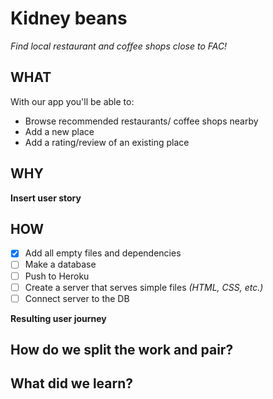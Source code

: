# Kidney beans

_*Find local restaurant and coffee shops close to FAC!*_

## WHAT
With our app you'll be able to:
* Browse recommended restaurants/ coffee shops nearby
* Add a new place
* Add a rating/review of an existing place

## WHY
__Insert user story__

## HOW

- [x] Add all empty files and dependencies
- [ ] Make a database
- [ ] Push to Heroku
- [ ] Create a server that serves simple files _*(HTML, CSS, etc.)*_
- [ ] Connect server to the DB

__Resulting user journey__

## How do we split the work and pair?

## What did we learn?

